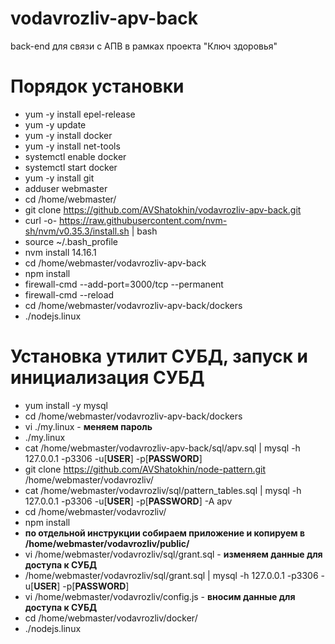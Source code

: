 # vodavrozliv-apv-back
back-end для связи с АПВ в рамках проекта "Ключ здоровья"

# Порядок установки

* yum -y install epel-release
* yum -y update
* yum -y install docker
* yum -y install net-tools
* systemctl enable docker
* systemctl start docker
* yum -y install git
* adduser webmaster
* cd /home/webmaster/
* git clone https://github.com/AVShatokhin/vodavrozliv-apv-back.git
* curl -o- https://raw.githubusercontent.com/nvm-sh/nvm/v0.35.3/install.sh | bash
* source ~/.bash_profile
* nvm install 14.16.1
* cd /home/webmaster/vodavrozliv-apv-back
* npm install
* firewall-cmd --add-port=3000/tcp --permanent
* firewall-cmd --reload
* cd /home/webmaster/vodavrozliv-apv-back/dockers
* ./nodejs.linux

# Установка утилит СУБД, запуск и инициализация СУБД

* yum install -y mysql
* cd /home/webmaster/vodavrozliv-apv-back/dockers
* vi ./my.linux - **меняем пароль**
* ./my.linux
* cat /home/webmaster/vodavrozliv-apv-back/sql/apv.sql | mysql -h 127.0.0.1 -p3306 -u[**USER**] -p[**PASSWORD**]
* git clone https://github.com/AVShatokhin/node-pattern.git /home/webmaster/vodavrozliv/
* cat /home/webmaster/vodavrozliv/sql/pattern_tables.sql | mysql -h 127.0.0.1 -p3306 -u[**USER**] -p[**PASSWORD**] -A apv
* cd /home/webmaster/vodavrozliv/
* npm install
* **по отдельной инструкции собираем приложение и копируем в /home/webmaster/vodavrozliv/public/**
* vi /home/webmaster/vodavrozliv/sql/grant.sql - **изменяем данные для доступа к СУБД**
* /home/webmaster/vodavrozliv/sql/grant.sql | mysql -h 127.0.0.1 -p3306 -u[**USER**] -p[**PASSWORD**]
* vi /home/webmaster/vodavrozliv/config.js - **вносим данные для доступа к СУБД**
* cd /home/webmaster/vodavrozliv/docker/
* ./nodejs.linux


